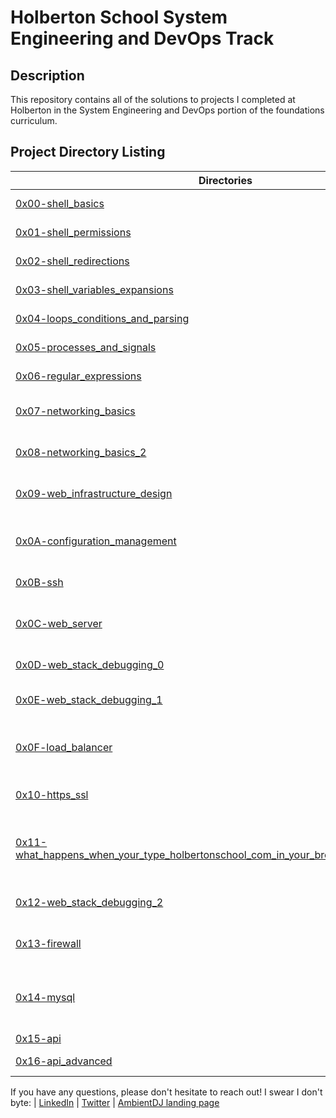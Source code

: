 # Holberton School System Engineering and DevOps Track

## Description
This repository contains all of the solutions to projects I completed at Holberton in the System Engineering and DevOps portion of the foundations curriculum.

## Project Directory Listing
Directories | Description
----------- | -----------
[0x00-shell_basics](./0x00-shell_basics) | Introduction to Bash
[0x01-shell_permissions](./0x01-shell_permissions) | Shell permissions
[0x02-shell_redirections](./0x02-shell_redirections) | Shell redirections
[0x03-shell_variables_expansions](./0x03-shell_variables_expansion) | Variable expansions
[0x04-loops_conditions_and_parsing](./0x04-loops_conditions_and_parsing) | Bash scripting
[0x05-processes_and_signals](./0x05-processes_and_signals) | Processes and signals
[0x06-regular_expressions](./0x06-regular_expressions) | Regular Expressions
[0x07-networking_basics](./0x07-networking_basics) | Introduction to networking
[0x08-networking_basics_2](./0x08-networking_basics_2) | More networking tasks
[0x09-web_infrastructure_design](./0x09-web_infrastructure_design) | Diagrams illustrating a LAMP stack
[0x0A-configuration_management](./0x0A-configuration_management) | Using Puppet for configuration management
[0x0B-ssh](./0x0B-ssh) | SSH management
[0x0C-web_server](./0x0C-web_server) | Web servers and Nginx configuration files
[0x0D-web_stack_debugging_0](./0x0D-web_stack_debugging_0) | Web stack debugging
[0x0E-web_stack_debugging_1](./0x0E-web_stack_debugging_1) | More web stack debugging
[0x0F-load_balancer](./0x0F-load_balancer) | Load-balancing with HAProxy
[0x10-https_ssl](./0x10-https_ssl) | Introduction to HTTPS and SSL
[0x11-what_happens_when_your_type_holbertonschool_com_in_your_browser_and_press_enter](./0x11-what_happens_when_your_type_holbertonschool_com_in_your_browser_and_press_enter) | Blog post explaining how the internet works
[0x12-web_stack_debugging_2](./0x12-web_stack_debugging_2) | Advanced web stack debugging
[0x13-firewall](./0x13-firewall) | Introduction to firewalls using ufw
[0x14-mysql](./0x14-mysql) | Setting up a Primary-Replica MySQL cluster
[0x15-api](./0x15-api) | API queries
[0x16-api_advanced](./0x16-api_advanced) | More API queries

If you have any questions, please don't hesitate to reach out! I swear I don't byte: | 
[LinkedIn](https://www.linkedin.com/in/rory-fahy-65743885/) |
 [Twitter](https://twitter.com/Rory_Chillmore) |
 [AmbientDJ landing page](https://kylelitscher.wixsite.com/ambientdj)
